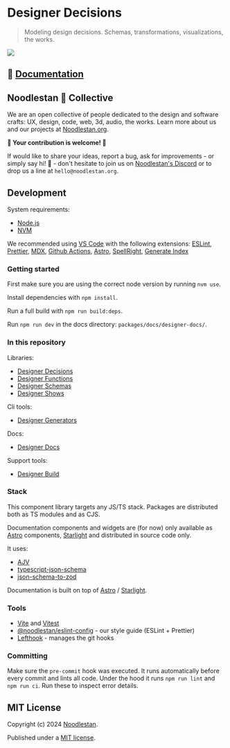 # Designer Decisions

> Modeling design decisions. Schemas, transformations, visualizations, the works.

![](https://raw.githubusercontent.com/noodlestan/designer/refs/heads/main/packages/docs/designer-docs/public/https://raw.githubusercontent.com/noodlestan/designer/refs/heads/main/packages/docs/designer-docs/public/favicon.svg)

## 📖 [Documentation](https://designer-decisions.noodlestan.org/)

## Noodlestan 🐘 Collective

We are an open collective of people dedicated to the design and software crafts: UX, design, code, web, 3d, audio, the works. Learn more about us and our projects at [Noodlestan.org](https://noodlestan.org).

**👐 Your contribution is welcome! 👐**

If would like to share your ideas, report a bug, ask for improvements - or simply say hi! 👋 - don't hesitate to join us on [Noodlestan's Discord](https://discord.gg/b8DkbJSF9z) or to drop us a line at `hello@noodlestan.org`.

## Development

System requirements:

- [Node.js](https://nodejs.org/)
- [NVM](https://github.com/nvm-sh/nvm)

We recommended using [VS Code](https://code.visualstudio.com/) with the following extensions: [ESLint](https://marketplace.visualstudio.com/items?itemName=dbaeumer.vscode-eslint), [Prettier](https://marketplace.visualstudio.com/items?itemName=esbenp.prettier-vscode), [MDX](https://marketplace.visualstudio.com/items?itemName=unifiedjs.vscode-mdx), [Github Actions](https://marketplace.visualstudio.com/items?itemName=github.vscode-github-actions), [Astro](https://marketplace.visualstudio.com/items?itemName=astro-build.astro-vscode), [SpellRight](https://marketplace.visualstudio.com/items?itemName=ban.spellright), [Generate Index](https://marketplace.visualstudio.com/items?itemName=JayFong.generate-index)

### Getting started

First make sure you are using the correct node version by running `nvm use`.

Install dependencies with `npm install`.

Run a full build with `npm run build:deps`.

Run `npm run dev` in the docs directory: `packages/docs/designer-docs/`.

### In this repository

Libraries:

- [Designer Decisions](https://github.com/noodlestan/designer/blob/main/packages/libs/designer-decisions/README.md)
- [Designer Functions](https://github.com/noodlestan/designer/blob/main/packages/libs/designer-functions/README.md)
- [Designer Schemas](https://github.com/noodlestan/designer/blob/main/packages/libs/designer-schemas/README.md)
- [Designer Shows](https://github.com/noodlestan/designer/blob/main/packages/libs/designer-shows/README.md)

Cli tools:

- [Designer Generators](https://github.com/noodlestan/designer/blob/main/packages/clis/designer-generators/README.md)

Docs:

- [Designer Docs](https://github.com/noodlestan/designer?tab=readme-ov-file)

Support tools:

- [Designer Build](https://github.com/noodlestan/designer/blob/main/tools/designer-build/README.md)

### Stack

This component library targets any JS/TS stack. Packages are distributed both as TS modules and as CJS.

Documentation components and widgets are (for now) only available as [Astro](https://docs.astro.build) components, [Starlight](https://starlight.astro.build/) and distributed in source code only.

It uses:

- [AJV]()
- [typescript-json-schema]()
- [json-schema-to-zod]()

Documentation is built on top of [Astro](https://docs.astro.build) / [Starlight](https://starlight.astro.build/).

### Tools

- [Vite](https://vitejs.dev/) and [Vitest](https://vitest.dev/guide/)
- [@noodlestan/eslint-config](https://www.npmjs.com/package/@noodlestan/eslint-config) - our style guide (ESLint + Prettier)
- [Lefthook](https://evilmartians.com/chronicles/lefthook-knock-your-teams-code-back-into-shape) - manages the git hooks

### Committing

Make sure the `pre-commit` hook was executed. It runs automatically before every commit and lints all code. Under the hood it runs `npm run lint` and `npm run ci`. Run these to inspect error details.

## MIT License

Copyright (c) 2024 [Noodlestan](https://noodlestan.org/).

Published under a [MIT license](https://noodlestan.mit-license.org/).
